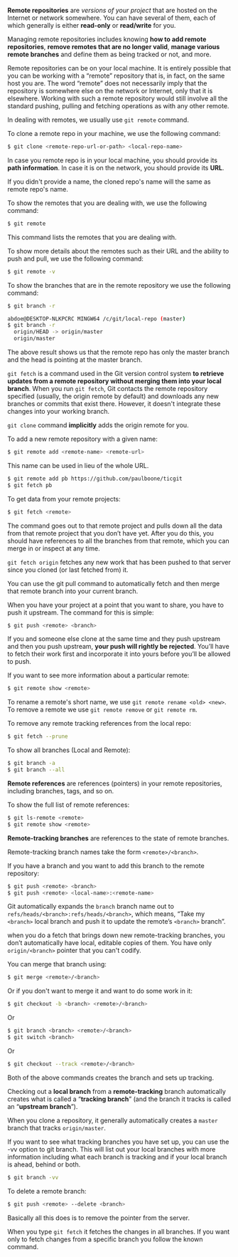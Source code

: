 **Remote repositories** are _versions of your project_ that are hosted on the Internet or network somewhere. You can have several of them, each of which generally is either **read-only** or **read/write** for you.

Managing remote repositories includes knowing **how to add remote repositories**, **remove remotes that are no longer valid**, **manage various remote branches** and define them as being tracked or not, and more.

Remote repositories can be on your local machine. It is entirely possible that you can be working with a “remote” repository that is, in fact, on the same host you are. The word “remote” does not necessarily imply that
the repository is somewhere else on the network or Internet, only that it is elsewhere. Working with such a remote repository would still involve all the standard pushing, pulling and fetching operations as with any other remote.

In dealing with remotes, we usually use `git remote` command.

To clone a remote repo in your machine, we use the following command:
```bash
$ git clone <remote-repo-url-or-path> <local-repo-name>
```

In case you remote repo is in your local machine, you should provide its **path information**. In case it is on the network, you should provide its **URL**.

If you didn't provide a name, the cloned repo's name will the same as remote repo's name.

To show the remotes that you are dealing with, we use the following command:
```bash
$ git remote
```

This command lists the remotes that you are dealing with.

To show more details about the remotes such as their URL and the ability to push and pull, we use the following command:
```bash
$ git remote -v
```

To show the branches that are in the remote repository we use the following command:
```bash
$ git branch -r
```

```bash
abdoe@DESKTOP-NLKPCRC MINGW64 /c/git/local-repo (master)
$ git branch -r
  origin/HEAD -> origin/master
  origin/master
```

The above result shows us that the remote repo has only the master branch and the head is pointing at the master branch.

`git fetch` is a command used in the Git version control system **to retrieve updates from a remote repository without merging them into your local branch**. When you run `git fetch`, Git contacts the remote repository specified (usually, the origin remote by default) and downloads any new branches or commits that exist there. However, it doesn't integrate these changes into your working branch.

`git clone` command **implicitly** adds the origin remote for you.

To add a new remote repository with a given name:
```bash
$ git remote add <remote-name> <remote-url>
```

This name can be used in lieu of the whole URL.
```bash
$ git remote add pb https://github.com/paulboone/ticgit
$ git fetch pb
```

To get data from your remote projects:
```bash
$ git fetch <remote>
```

The command goes out to that remote project and pulls down all the data from that remote project that you don’t have yet. After you do this, you should have references to all the branches from that remote, which you can merge in or inspect at any time.

`git fetch origin` fetches any new work that has been pushed to that server since you cloned (or last fetched from) it.

You can use the git pull command to automatically fetch and then merge that remote branch into your current branch.

When you have your project at a point that you want to share, you have to push it upstream. The command for this is simple:
```bash
$ git push <remote> <branch>
```

If you and someone else clone at the same time and they push upstream and then you push upstream, **your push will rightly be rejected**. You’ll have to fetch their work first and incorporate it into yours before you’ll be allowed to push.

If you want to see more information about a particular remote:
```bash
$ git remote show <remote>
```

To rename a remote's short name, we use `git remote rename <old> <new>`.
To remove a remote we use `git remote remove` or `git remote rm`.

To remove any remote tracking references from the local repo:
```bash
$ git fetch --prune
```

To show all branches (Local and Remote):
```bash
$ git branch -a
$ git branch --all
```

**Remote references** are references (pointers) in your remote repositories, including branches, tags, and so on.

To show the full list of remote references:
```bash
$ git ls-remote <remote>
$ git remote show <remote>
```

**Remote-tracking branches** are references to the state of remote branches.

Remote-tracking branch names take the form `<remote>/<branch>`.

If you have a branch and you want to add this branch to the remote repository:
```bash
$ git push <remote> <branch>
$ git push <remote> <local-name>:<remote-name>
```

Git automatically expands the `branch` branch name out to `refs/heads/<branch>:refs/heads/<branch>`, which means, “Take my `<branch>` local branch and push it to update the remote’s `<branch>` branch”.

when you do a fetch that brings down new remote-tracking branches, you don’t automatically have local, editable copies of them. You have only `origin/<branch>` pointer that you can't codify.

You can merge that branch using:
```bash
$ git merge <remote>/<branch>
```

Or if you don't want to merge it and want to do some work in it:
```bash
$ git checkout -b <branch> <remote>/<branch>
```

Or
```bash
$ git branch <branch> <remote>/<branch>
$ git switch <branch>
```

Or
```bash
$ git checkout --track <remote>/<branch>
```

Both of the above commands creates the branch and sets up tracking.

Checking out a **local branch** from a **remote-tracking** branch automatically creates what is called a “**tracking branch**” (and the branch it tracks is called an “**upstream branch**”).

When you clone a repository, it generally automatically creates a `master` branch that tracks `origin/master`.

If you want to see what tracking branches you have set up, you can use the -vv option to git branch.
This will list out your local branches with more information including what each branch is tracking
and if your local branch is ahead, behind or both.
```bash
$ git branch -vv
```

To delete a remote branch:
```bash
$ git push <remote> --delete <branch>
```

Basically all this does is to remove the pointer from the server.

When you type `git fetch` it fetches the changes in all branches.
If you want only to fetch changes from a specific branch you follow the known command.

